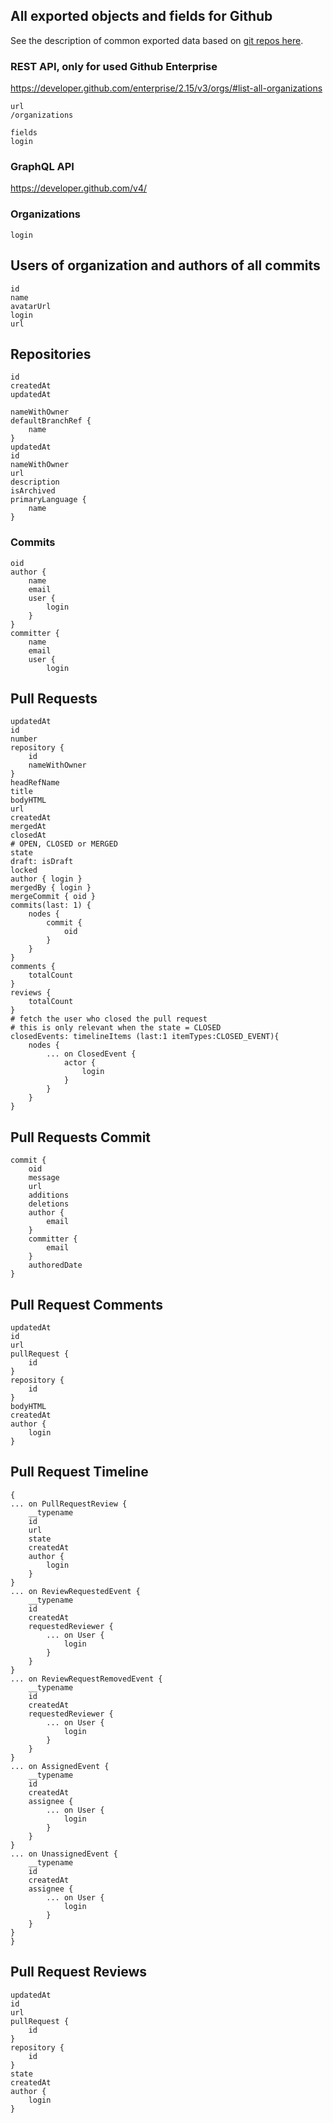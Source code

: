 ## All exported objects and fields for Github

See the description of common exported data based on [git repos here](../../../_docs/exported_data.md).

### REST API, only for used Github Enterprise

https://developer.github.com/enterprise/2.15/v3/orgs/#list-all-organizations

```
url
/organizations

fields
login
```

### GraphQL API

https://developer.github.com/v4/

### Organizations

```
login
```

## Users of organization and authors of all commits 

```
id
name
avatarUrl
login
url
```

## Repositories

```
id
createdAt
updatedAt

nameWithOwner
defaultBranchRef {
    name
}
updatedAt
id
nameWithOwner
url	
description		
isArchived	
primaryLanguage {
    name
}
```

### Commits

```
oid
author {
    name
    email
    user {
        login
    }
}
committer {
    name
    email
    user {
        login
```

## Pull Requests

```
updatedAt
id
number
repository {
	id
	nameWithOwner
}
headRefName
title
bodyHTML
url
createdAt
mergedAt
closedAt
# OPEN, CLOSED or MERGED
state
draft: isDraft
locked
author { login }
mergedBy { login }
mergeCommit { oid }
commits(last: 1) {
	nodes {
		commit {
			oid
		}
	}
}
comments {
	totalCount
}
reviews {
	totalCount
}
# fetch the user who closed the pull request
# this is only relevant when the state = CLOSED
closedEvents: timelineItems (last:1 itemTypes:CLOSED_EVENT){
	nodes {
		... on ClosedEvent {
			actor {
				login
			}
		}
	}
}
```
## Pull Requests Commit
```
commit {
    oid
    message
    url
    additions
    deletions
    author {
        email
    }
    committer {
        email
    }
    authoredDate
}
```

## Pull Request Comments
```
updatedAt
id
url
pullRequest {
	id
}
repository {
	id
}						
bodyHTML
createdAt
author {
	login
}
```

## Pull Request Timeline
```
{
... on PullRequestReview {
    __typename
    id
    url
    state
    createdAt
    author {
        login
    }
}
... on ReviewRequestedEvent {
    __typename
    id
    createdAt
    requestedReviewer {
        ... on User {
            login
        }
    }
}
... on ReviewRequestRemovedEvent {
    __typename
    id
    createdAt
    requestedReviewer {
        ... on User {
            login
        }
    }
}
... on AssignedEvent {
    __typename
    id
    createdAt
    assignee {
        ... on User {
            login
        }
    }
}
... on UnassignedEvent {
    __typename
    id
    createdAt
    assignee {
        ... on User {
            login
        }
    }
}
}
```

## Pull Request Reviews

```
updatedAt
id
url
pullRequest {
    id
}
repository {
    id
}
state
createdAt
author {
    login
}
```
